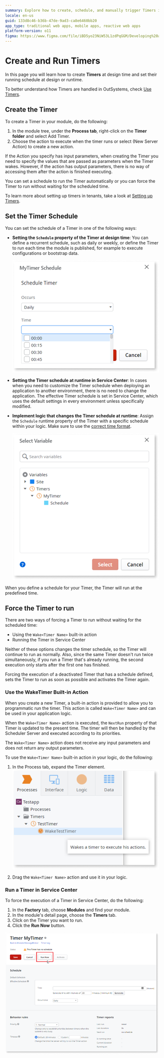 ```yaml
---
summary: Explore how to create, schedule, and manually trigger Timers in OutSystems 11 (O11) for efficient task automation.
locale: en-us
guid: 133d8c46-b36b-47de-9ad3-ca8e6460bb20
app_type: traditional web apps, mobile apps, reactive web apps
platform-version: o11
figma: https://www.figma.com/file/iBD5yo23NiW53L1zdPqGGM/Developing%20an%20Application?node-id=279:1
---
```


# Create and Run Timers

In this page you will learn how to create **Timers** at design time and set their running schedule at design or runtime.

To better understand how Timers are handled in OutSystems, check [Use Timers](intro.md).

## Create the Timer

To create a Timer in your module, do the following:

1. In the module tree, under the **Process tab**, right-click on the **Timer folder** and select Add Timer.
1. Choose the action to execute when the timer runs or select (New Server Action) to create a new action.

If the Action you specify has input parameters, when creating the Timer you need to specify the values that are passed as parameters when the Timer wakes. However, if the action has output parameters, there is no way of accessing them after the action is finished executing.

You can set a schedule to run the Timer automatically or you can force the Timer to run without waiting for the scheduled time.

To learn more about setting up timers in tenants, take a look at [Setting up Timers](https://success.outsystems.com/documentation/how_to_guides/development/how_to_build_a_multi_tenant_application/#:~:text=of%20the%20module.-,Setting%20up%20Timers,-Similarly%20to%20Entities).

## Set the Timer Schedule

You can set the schedule of a Timer in one of the following ways:

* **Setting the `Schedule` property of the Timer at design time**: You can define a recurrent schedule, such as daily or weekly, or define the Timer to run each time the module is published, for example to execute configurations or bootstrap data.

    ![Screenshot showing how to set the schedule property of a Timer in OutSystems](images/timer-schedule-property-ss.png "Setting the Schedule Property of the Timer")

* **Setting the Timer schedule at runtime in Service Center**: In cases when you need to customize the Timer schedule when deploying an application to another environment, there is no need to change the application. The effective Timer schedule is set in Service Center, which uses the default settings in every environment unless specifically modified.

* **Implement logic that changes the Timer schedule at runtime**: Assign the `Schedule` runtime property of the Timer with a specific schedule within your logic. Make sure to use the [correct time format](../../ref/lang/auto/class-timer.md#runtime-properties).  

    ![Screenshot demonstrating the implementation of logic to change a Timer's schedule at runtime in OutSystems](images/timer-implement-logic-ss.png "Implementing Logic to Change Timer Schedule")

When you define a schedule for your Timer, the Timer will run at the predefined time.


## Force the Timer to run

There are two ways of forcing a Timer to run without waiting for the scheduled time:

* Using the `Wake<Timer Name>` built-in action
* Running the Timer in Service Center

Neither of these options changes the timer schedule, so the Timer will continue to run as normally. Also, since the same Timer doesn't run twice simultaneously, if you run a Timer that's already running, the second execution only starts after the first one has finished.

<div class="info" markdown="1">

Forcing the execution of a deactivated Timer that has a schedule defined, sets the Timer to run as soon as possible and activates the Timer again.

</div>

### Use the WakeTimer Built-in Action

When you create a new Timer, a built-in action is provided to allow you to programmatic run the timer. This action is called `Wake<Timer Name>` and can be used in your application logic.

When the `Wake<Timer Name>` action is executed, the `NextRun` property of that Timer is updated to the present time. The timer will then be handled by the Scheduler Server and executed according to its priorities.

The `Wake<Timer Name>` action does not receive any input parameters and does not return any output parameters.

To use the `Wake<Timer Name>` built-in action in your logic, do the following:

1. In the Process tab, expand the Timer element.
    ![Screenshot illustrating how to use the WakeTimer built-in action in OutSystems](images/wake-timer-ss.png "Using the WakeTimer Built-in Action")

1. Drag the `Wake<Timer Name>` action and use it in your logic.



### Run a Timer in Service Center

To force the execution of a Timer in Service Center, do the following:

1. In the **Factory** tab, choose **Modules** and find your module.
1. In the module's detail page, choose the **Timers** tab.
1. Click on the Timer you want to run.
1. Click the **Run Now** button.

![Screenshot depicting the process of forcing a Timer to run in the Service Center of OutSystems](images/timer-create-run-sc.png "Running a Timer in Service Center")

